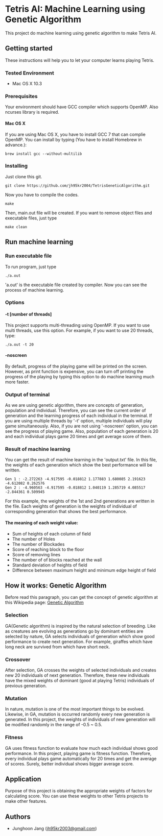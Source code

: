 
# Tetris AI: Machine Learning using Genetic Algorithm
This project do machine learning using genetic algorithm to make Tetris AI.
## Getting started
These instructions will help you to let your computer learns playing Tetris.
### Tested Environment
 - Mac OS X 10.3
### Prerequisites
Your environment should have GCC compiler which supports OpenMP. Also ncurses library is required.
#### Mac OS X
If you are using Mac OS X, you have to install GCC 7 that can complie OpenMP. You can install by typing (You have to install Homebrew in advance.):
```
brew install gcc --without-multilib
```
### Installing
Just clone this git.
```
git clone https://github.com/jh95kr2004/TetrisGeneticAlgorithm.git
```
Now you have to compile the codes.
```
make
```
Then, main.out file will be created. If you want to remove object files and executable files, just type
```
make clean
```
## Run machine learning
### Run executable file
To run program, just type
```
./a.out
```
'a.out' is the executable file created by compiler. Now you can see the process of machine learning.
### Options
#### -t [number of threads]
This project supports multi-threading using OpenMP. If you want to use multi threads, use this option. For example, if you want to use 20 threads, type:
```
./a.out -t 20
```
#### -noscreen
By default, progress of the playing game will be printed on the screen. However, as print function is expensive, you can turn off printing the progress of the playing by typing this option to do machine learning much more faster.
### Output of terminal
As we are using genetic algorithm, there are concepts of generation, population and individual. Therefore, you can see the current order of generation and the learning progress of each individual  in the terminal. If you are using multiple threads by '-t' option, multiple individuals will play game simultaneously. Also, if you are not using '-noscreen' option, you can see the progress of playing game. Also, population of each generation is 20 and each individual plays game 20 times and get average score of them.
### Result of machine learning
You can get the result of machine learning in the 'output.txt' file. In this file, the weights of each generation which show the best performance will be written.
```
Gen 1 : -2.272263 -4.917595 -0.018812 1.177883 1.680085 2.191623 -4.612082 0.262576 
Gen 2 : -4.960563 -4.917595 -0.018812 1.040119 1.285719 4.085517 -2.844361 0.509945
```
For this example, the weights of the 1st and 2nd generations are written in the file. Each weights of generation is the weights of individual of corresponding generation that shows the best performance.
#### The meaning of each weight value:
 - Sum of heights of each column of field
 - The number of Holes
 - The number of Blockades
 - Score of reaching block to the floor
 - Score of removing lines
 - The number of of blocks reached at the wall
 - Standard deviation of heights of field
 - Difference between maximum height and minimum edge height of field
## How it works: Genetic Algorithm
Before read this paragraph, you can get the concept of genetic algorithm at this Wikipedia page: [Genetic Algorithm](https://en.wikipedia.org/wiki/Genetic_algorithm)<br>
### Selection
GA(Genetic algorithm) is inspired by the natural selection of breeding. Like as creatures are evolving as generations go by dominant entities are selected by nature, GA selects individuals of generation which show good performance to create next generation. For example, giraffes which have long neck are survived from which have short neck.
### Crossover
After selection, GA crosses the weights of selected individuals and creates new 20 individuals of next generation. Therefore, these new individuals have the mixed weights of dominant (good at playing Tetris) individuals of previous generation.
### Mutation
In nature, mutation is one of the most important things to be evolved. Likewise, in GA, mutation is occurred randomly every new generation is generated. In this project, the weights of individuals of new generation will be modified randomly in the range of -0.5 ~ 0.5.
### Fitness
GA uses fitness function to evaluate how much each individual shows good performance. In this project, playing game is fitness function. Therefore, every individual plays game automatically for 20 times and get the average of scores. Surely, better individual shows bigger average score.
## Application
Purpose of this project is obtaining the appropriate weights of factors for calculating score. You can use these weights to other Tetris projects to make other features.
## Authors
 - Junghoon Jang (jh95kr2003@gmail.com)
